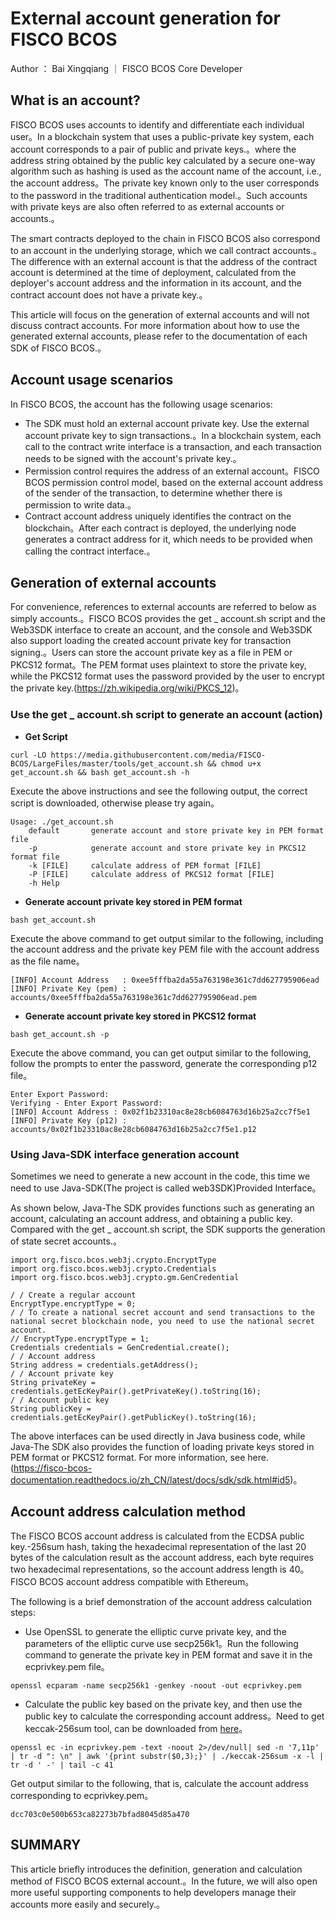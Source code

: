 # External account generation for FISCO BCOS

Author ： Bai Xingqiang ｜ FISCO BCOS Core Developer

## What is an account?

FISCO BCOS uses accounts to identify and differentiate each individual user。In a blockchain system that uses a public-private key system, each account corresponds to a pair of public and private keys.。where the address string obtained by the public key calculated by a secure one-way algorithm such as hashing is used as the account name of the account, i.e., the account address。The private key known only to the user corresponds to the password in the traditional authentication model.。Such accounts with private keys are also often referred to as external accounts or accounts.。

The smart contracts deployed to the chain in FISCO BCOS also correspond to an account in the underlying storage, which we call contract accounts.。The difference with an external account is that the address of the contract account is determined at the time of deployment, calculated from the deployer's account address and the information in its account, and the contract account does not have a private key.。

This article will focus on the generation of external accounts and will not discuss contract accounts. For more information about how to use the generated external accounts, please refer to the documentation of each SDK of FISCO BCOS.。

## Account usage scenarios

In FISCO BCOS, the account has the following usage scenarios:

- The SDK must hold an external account private key. Use the external account private key to sign transactions.。In a blockchain system, each call to the contract write interface is a transaction, and each transaction needs to be signed with the account's private key.。
- Permission control requires the address of an external account。FISCO BCOS permission control model, based on the external account address of the sender of the transaction, to determine whether there is permission to write data.。
- Contract account address uniquely identifies the contract on the blockchain。After each contract is deployed, the underlying node generates a contract address for it, which needs to be provided when calling the contract interface.。

## **Generation of external accounts**

For convenience, references to external accounts are referred to below as simply accounts.。FISCO BCOS provides the get _ account.sh script and the Web3SDK interface to create an account, and the console and Web3SDK also support loading the created account private key for transaction signing.。Users can store the account private key as a file in PEM or PKCS12 format。The PEM format uses plaintext to store the private key, while the PKCS12 format uses the password provided by the user to encrypt the private key.(https://zh.wikipedia.org/wiki/PKCS_12)。

### Use the get _ account.sh script to generate an account (action)

- **Get Script**

```
curl -LO https://media.githubusercontent.com/media/FISCO-BCOS/LargeFiles/master/tools/get_account.sh && chmod u+x get_account.sh && bash get_account.sh -h
```

Execute the above instructions and see the following output, the correct script is downloaded, otherwise please try again。

```
Usage: ./get_account.sh
    default       generate account and store private key in PEM format file
    -p            generate account and store private key in PKCS12 format file
    -k [FILE]     calculate address of PEM format [FILE]
    -P [FILE]     calculate address of PKCS12 format [FILE]
    -h Help
```

- **Generate account private key stored in PEM format**

```
bash get_account.sh
```

Execute the above command to get output similar to the following, including the account address and the private key PEM file with the account address as the file name。

```
[INFO] Account Address   : 0xee5fffba2da55a763198e361c7dd627795906ead
[INFO] Private Key (pem) : accounts/0xee5fffba2da55a763198e361c7dd627795906ead.pem
```

- **Generate account private key stored in PKCS12 format**

```
bash get_account.sh -p
```

Execute the above command, you can get output similar to the following, follow the prompts to enter the password, generate the corresponding p12 file。

```
Enter Export Password:
Verifying - Enter Export Password:
[INFO] Account Address : 0x02f1b23310ac8e28cb6084763d16b25a2cc7f5e1
[INFO] Private Key (p12) : accounts/0x02f1b23310ac8e28cb6084763d16b25a2cc7f5e1.p12
```

### Using Java-SDK interface generation account

Sometimes we need to generate a new account in the code, this time we need to use Java-SDK(The project is called web3SDK)Provided Interface。

As shown below, Java-The SDK provides functions such as generating an account, calculating an account address, and obtaining a public key. Compared with the get _ account.sh script, the SDK supports the generation of state secret accounts.。

```
import org.fisco.bcos.web3j.crypto.EncryptType
import org.fisco.bcos.web3j.crypto.Credentials
import org.fisco.bcos.web3j.crypto.gm.GenCredential

/ / Create a regular account
EncryptType.encryptType = 0;
/ / To create a national secret account and send transactions to the national secret blockchain node, you need to use the national secret account.
// EncryptType.encryptType = 1; 
Credentials credentials = GenCredential.create();
/ / Account address
String address = credentials.getAddress();
/ / Account private key
String privateKey = credentials.getEcKeyPair().getPrivateKey().toString(16);
/ / Account public key
String publicKey = credentials.getEcKeyPair().getPublicKey().toString(16);
```

The above interfaces can be used directly in Java business code, while Java-The SDK also provides the function of loading private keys stored in PEM format or PKCS12 format. For more information, see here.(https://fisco-bcos-documentation.readthedocs.io/zh_CN/latest/docs/sdk/sdk.html#id5)。

## Account address calculation method

The FISCO BCOS account address is calculated from the ECDSA public key.-256sum hash, taking the hexadecimal representation of the last 20 bytes of the calculation result as the account address, each byte requires two hexadecimal representations, so the account address length is 40。FISCO BCOS account address compatible with Ethereum。

The following is a brief demonstration of the account address calculation steps:

- Use OpenSSL to generate the elliptic curve private key, and the parameters of the elliptic curve use secp256k1。Run the following command to generate the private key in PEM format and save it in the ecprivkey.pem file。

```
openssl ecparam -name secp256k1 -genkey -noout -out ecprivkey.pem
```

- Calculate the public key based on the private key, and then use the public key to calculate the corresponding account address。Need to get keccak-256sum tool, can be downloaded from [here](https://github.com/vkobel/ethereum-generate-wallet/tree/master/lib)。

```
openssl ec -in ecprivkey.pem -text -noout 2>/dev/null| sed -n '7,11p' | tr -d ": \n" | awk '{print substr($0,3);}' | ./keccak-256sum -x -l | tr -d ' -' | tail -c 41
```

Get output similar to the following, that is, calculate the account address corresponding to ecprivkey.pem。

```
dcc703c0e500b653ca82273b7bfad8045d85a470
```

## **SUMMARY**

This article briefly introduces the definition, generation and calculation method of FISCO BCOS external account.。In the future, we will also open more useful supporting components to help developers manage their accounts more easily and securely.。

